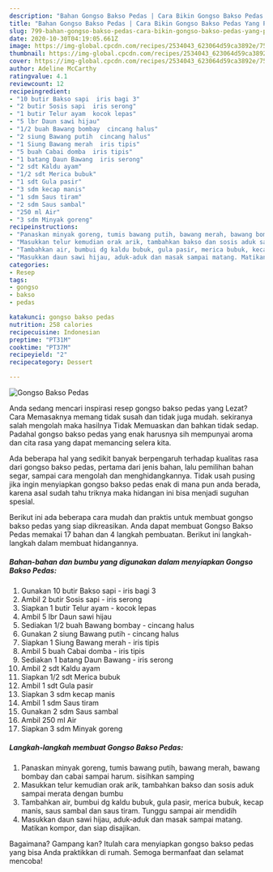 ```yaml
---
description: "Bahan Gongso Bakso Pedas | Cara Bikin Gongso Bakso Pedas Yang Paling Enak"
title: "Bahan Gongso Bakso Pedas | Cara Bikin Gongso Bakso Pedas Yang Paling Enak"
slug: 799-bahan-gongso-bakso-pedas-cara-bikin-gongso-bakso-pedas-yang-paling-enak
date: 2020-10-30T04:19:05.661Z
image: https://img-global.cpcdn.com/recipes/2534043_623064d59ca3892e/751x532cq70/gongso-bakso-pedas-foto-resep-utama.jpg
thumbnail: https://img-global.cpcdn.com/recipes/2534043_623064d59ca3892e/751x532cq70/gongso-bakso-pedas-foto-resep-utama.jpg
cover: https://img-global.cpcdn.com/recipes/2534043_623064d59ca3892e/751x532cq70/gongso-bakso-pedas-foto-resep-utama.jpg
author: Adeline McCarthy
ratingvalue: 4.1
reviewcount: 12
recipeingredient:
- "10 butir Bakso sapi  iris bagi 3"
- "2 butir Sosis sapi  iris serong"
- "1 butir Telur ayam  kocok lepas"
- "5 lbr Daun sawi hijau"
- "1/2 buah Bawang bombay  cincang halus"
- "2 siung Bawang putih  cincang halus"
- "1 Siung Bawang merah  iris tipis"
- "5 buah Cabai domba  iris tipis"
- "1 batang Daun Bawang  iris serong"
- "2 sdt Kaldu ayam"
- "1/2 sdt Merica bubuk"
- "1 sdt Gula pasir"
- "3 sdm kecap manis"
- "1 sdm Saus tiram"
- "2 sdm Saus sambal"
- "250 ml Air"
- "3 sdm Minyak goreng"
recipeinstructions:
- "Panaskan minyak goreng, tumis bawang putih, bawang merah, bawang bombay dan cabai sampai harum. sisihkan samping"
- "Masukkan telur kemudian orak arik, tambahkan bakso dan sosis aduk sampai merata dengan bumbu"
- "Tambahkan air, bumbui dg kaldu bubuk, gula pasir, merica bubuk, kecap manis, saus sambal dan saus tiram. Tunggu sampai air mendidih"
- "Masukkan daun sawi hijau, aduk-aduk dan masak sampai matang. Matikan kompor, dan siap disajikan."
categories:
- Resep
tags:
- gongso
- bakso
- pedas

katakunci: gongso bakso pedas 
nutrition: 258 calories
recipecuisine: Indonesian
preptime: "PT31M"
cooktime: "PT37M"
recipeyield: "2"
recipecategory: Dessert

---
```



![Gongso Bakso Pedas](https://img-global.cpcdn.com/recipes/2534043_623064d59ca3892e/751x532cq70/gongso-bakso-pedas-foto-resep-utama.jpg)

Anda sedang mencari inspirasi resep gongso bakso pedas yang Lezat? Cara Memasaknya memang tidak susah dan tidak juga mudah. sekiranya salah mengolah maka hasilnya Tidak Memuaskan dan bahkan tidak sedap. Padahal gongso bakso pedas yang enak harusnya sih mempunyai aroma dan cita rasa yang dapat memancing selera kita.

Ada beberapa hal yang sedikit banyak berpengaruh terhadap kualitas rasa dari gongso bakso pedas, pertama dari jenis bahan, lalu pemilihan bahan segar, sampai cara mengolah dan menghidangkannya. Tidak usah pusing jika ingin menyiapkan gongso bakso pedas enak di mana pun anda berada, karena asal sudah tahu triknya maka hidangan ini bisa menjadi suguhan spesial.




Berikut ini ada beberapa cara mudah dan praktis untuk membuat gongso bakso pedas yang siap dikreasikan. Anda dapat membuat Gongso Bakso Pedas memakai 17 bahan dan 4 langkah pembuatan. Berikut ini langkah-langkah dalam membuat hidangannya.

<!--inarticleads1-->

##### Bahan-bahan dan bumbu yang digunakan dalam menyiapkan Gongso Bakso Pedas:

1. Gunakan 10 butir Bakso sapi - iris bagi 3
1. Ambil 2 butir Sosis sapi - iris serong
1. Siapkan 1 butir Telur ayam - kocok lepas
1. Ambil 5 lbr Daun sawi hijau
1. Sediakan 1/2 buah Bawang bombay - cincang halus
1. Gunakan 2 siung Bawang putih - cincang halus
1. Siapkan 1 Siung Bawang merah - iris tipis
1. Ambil 5 buah Cabai domba - iris tipis
1. Sediakan 1 batang Daun Bawang - iris serong
1. Ambil 2 sdt Kaldu ayam
1. Siapkan 1/2 sdt Merica bubuk
1. Ambil 1 sdt Gula pasir
1. Siapkan 3 sdm kecap manis
1. Ambil 1 sdm Saus tiram
1. Gunakan 2 sdm Saus sambal
1. Ambil 250 ml Air
1. Siapkan 3 sdm Minyak goreng




<!--inarticleads2-->

##### Langkah-langkah membuat Gongso Bakso Pedas:

1. Panaskan minyak goreng, tumis bawang putih, bawang merah, bawang bombay dan cabai sampai harum. sisihkan samping
1. Masukkan telur kemudian orak arik, tambahkan bakso dan sosis aduk sampai merata dengan bumbu
1. Tambahkan air, bumbui dg kaldu bubuk, gula pasir, merica bubuk, kecap manis, saus sambal dan saus tiram. Tunggu sampai air mendidih
1. Masukkan daun sawi hijau, aduk-aduk dan masak sampai matang. Matikan kompor, dan siap disajikan.




Bagaimana? Gampang kan? Itulah cara menyiapkan gongso bakso pedas yang bisa Anda praktikkan di rumah. Semoga bermanfaat dan selamat mencoba!
